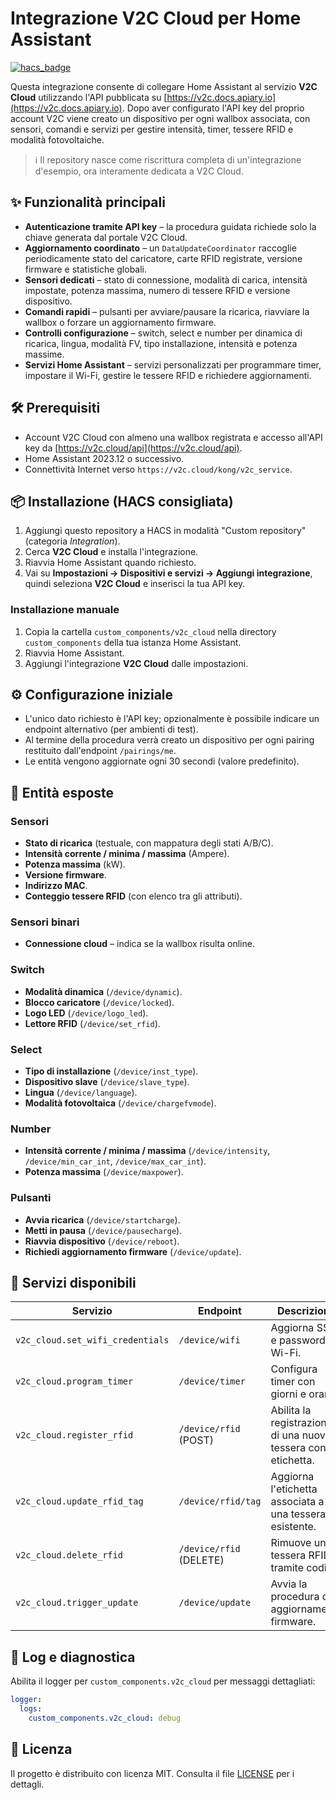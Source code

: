 # Integrazione V2C Cloud per Home Assistant

[![hacs_badge](https://img.shields.io/badge/HACS-Custom-41BDF5.svg)](https://github.com/hacs/integration)

Questa integrazione consente di collegare Home Assistant al servizio **V2C Cloud** utilizzando l'API pubblicata su [https://v2c.docs.apiary.io](https://v2c.docs.apiary.io). Dopo aver configurato l'API key del proprio account V2C viene creato un dispositivo per ogni wallbox associata, con sensori, comandi e servizi per gestire intensità, timer, tessere RFID e modalità fotovoltaiche.

> ℹ️ Il repository nasce come riscrittura completa di un'integrazione d'esempio, ora interamente dedicata a V2C Cloud.

## ✨ Funzionalità principali

- **Autenticazione tramite API key** – la procedura guidata richiede solo la chiave generata dal portale V2C Cloud.
- **Aggiornamento coordinato** – un `DataUpdateCoordinator` raccoglie periodicamente stato del caricatore, carte RFID registrate, versione firmware e statistiche globali.
- **Sensori dedicati** – stato di connessione, modalità di carica, intensità impostate, potenza massima, numero di tessere RFID e versione dispositivo.
- **Comandi rapidi** – pulsanti per avviare/pausare la ricarica, riavviare la wallbox o forzare un aggiornamento firmware.
- **Controlli configurazione** – switch, select e number per dinamica di ricarica, lingua, modalità FV, tipo installazione, intensità e potenza massime.
- **Servizi Home Assistant** – servizi personalizzati per programmare timer, impostare il Wi-Fi, gestire le tessere RFID e richiedere aggiornamenti.

## 🛠 Prerequisiti

- Account V2C Cloud con almeno una wallbox registrata e accesso all'API key da [https://v2c.cloud/api](https://v2c.cloud/api).
- Home Assistant 2023.12 o successivo.
- Connettività Internet verso `https://v2c.cloud/kong/v2c_service`.

## 📦 Installazione (HACS consigliata)

1. Aggiungi questo repository a HACS in modalità "Custom repository" (categoria *Integration*).
2. Cerca **V2C Cloud** e installa l'integrazione.
3. Riavvia Home Assistant quando richiesto.
4. Vai su **Impostazioni → Dispositivi e servizi → Aggiungi integrazione**, quindi seleziona **V2C Cloud** e inserisci la tua API key.

### Installazione manuale

1. Copia la cartella `custom_components/v2c_cloud` nella directory `custom_components` della tua istanza Home Assistant.
2. Riavvia Home Assistant.
3. Aggiungi l'integrazione **V2C Cloud** dalle impostazioni.

## ⚙️ Configurazione iniziale

- L'unico dato richiesto è l'API key; opzionalmente è possibile indicare un endpoint alternativo (per ambienti di test).
- Al termine della procedura verrà creato un dispositivo per ogni pairing restituito dall'endpoint `/pairings/me`.
- Le entità vengono aggiornate ogni 30 secondi (valore predefinito).

## 🔌 Entità esposte

### Sensori

- **Stato di ricarica** (testuale, con mappatura degli stati A/B/C).
- **Intensità corrente / minima / massima** (Ampere).
- **Potenza massima** (kW).
- **Versione firmware**.
- **Indirizzo MAC**.
- **Conteggio tessere RFID** (con elenco tra gli attributi).

### Sensori binari

- **Connessione cloud** – indica se la wallbox risulta online.

### Switch

- **Modalità dinamica** (`/device/dynamic`).
- **Blocco caricatore** (`/device/locked`).
- **Logo LED** (`/device/logo_led`).
- **Lettore RFID** (`/device/set_rfid`).

### Select

- **Tipo di installazione** (`/device/inst_type`).
- **Dispositivo slave** (`/device/slave_type`).
- **Lingua** (`/device/language`).
- **Modalità fotovoltaica** (`/device/chargefvmode`).

### Number

- **Intensità corrente / minima / massima** (`/device/intensity`, `/device/min_car_int`, `/device/max_car_int`).
- **Potenza massima** (`/device/maxpower`).

### Pulsanti

- **Avvia ricarica** (`/device/startcharge`).
- **Metti in pausa** (`/device/pausecharge`).
- **Riavvia dispositivo** (`/device/reboot`).
- **Richiedi aggiornamento firmware** (`/device/update`).

## 🧰 Servizi disponibili

| Servizio | Endpoint | Descrizione |
| --- | --- | --- |
| `v2c_cloud.set_wifi_credentials` | `/device/wifi` | Aggiorna SSID e password Wi-Fi. |
| `v2c_cloud.program_timer` | `/device/timer` | Configura timer con giorni e orari. |
| `v2c_cloud.register_rfid` | `/device/rfid` (POST) | Abilita la registrazione di una nuova tessera con etichetta. |
| `v2c_cloud.update_rfid_tag` | `/device/rfid/tag` | Aggiorna l'etichetta associata a una tessera esistente. |
| `v2c_cloud.delete_rfid` | `/device/rfid` (DELETE) | Rimuove una tessera RFID tramite codice. |
| `v2c_cloud.trigger_update` | `/device/update` | Avvia la procedura di aggiornamento firmware. |

## 📝 Log e diagnostica

Abilita il logger per `custom_components.v2c_cloud` per messaggi dettagliati:

```yaml
logger:
  logs:
    custom_components.v2c_cloud: debug
```

## 📄 Licenza

Il progetto è distribuito con licenza MIT. Consulta il file [LICENSE](LICENSE) per i dettagli.
